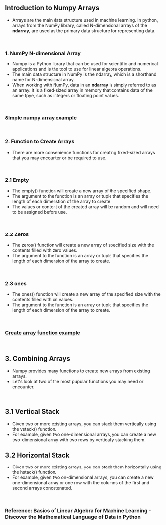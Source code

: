 ## Introduction to Numpy Arrays
* Arrays are the main data structure used in machine learning. In python, arrays from the NumPy library, called N-dimensional arrays of the __ndarray__, are used as the primary data structure for representing data.

</br>

### 1. NumPy N-dimensional Array
* Numpy is a Python library that can be used for scientific and numerical applications and is the tool to use for linear algebra operations.
* The main data structure in NumPy is the ndarray, which is a shorthand name for N-dimensional array.
* When working with NumPy, data in an __ndarray__ is simply referred to as an array. It is a fixed-sized array in memory that contains data of the same tpye, such as integers or floating point values.

</br>

### [Simple numpy array example](./simple_array.py)

</br>


### 2. Function to Create Arrays

* There are more convenience functions for creating fixed-sized arrays that you may encounter or be required to use.

</br>

### 2.1 Empty
* The empty() function will create a new array of the specified shape.
* The argument to the function is an array or tuple that specifies the length of each dimenstion of the array to create.
* The values or content of the created array will be random and will need to be assigned before use.

</br>

### 2.2 Zeros
* The zeros() function will create a new array of specified size with the contents filled with zero values.
* The argument to the function is an array or tuple that specifies the length of each dimension of the array to create.

</br>

### 2.3 ones
* The ones() function will create a new array of the specified size with the contents filled with on values.
* The argument to the function is an array or tuple that specifies the length of each dimension of the array to create.

</br>

### [Create array function example](./function_crate_array.py)

</br>

## 3. Combining Arrays

* Numpy provides many functions to create new arrays from existing arrays.
* Let's look at two of the most pupular functions you may need or encounter.

</br>

## 3.1 Vertical Stack
* Given two or more existing arrays, you can stack them vertically using the vstack() function.
* For example, given two one-dimensional arrays, you can create a new two-dimensional array with two rows by vertically stacking them.

## 3.2 Horizontal Stack
* Given two or more existing arrays, you can stack them horizontally using the hstack() function.
* For example, given two on-dimensional arrays, you can create a new one-dimensional array or one row with the columns of the first and second arrays concatenated.

</br>

### Reference: Basics of Linear Algebra for Machine Learning - Discover the Mathematical Language of Data in Python